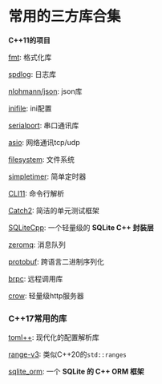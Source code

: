 # 常用的三方库合集

**C++11的项目**

[fmt](https://github.com/fmtlib/fmt): 格式化库

[spdlog](https://github.com/gabime/spdlog): 日志库

[nlohmann/json](https://github.com/nlohmann/json): json库

[inifile](https://github.com/abin-z/IniFile): ini配置

[serialport](https://github.com/abin-z/SerialPort): 串口通讯库

[asio](https://github.com/chriskohlhoff/asio): 网络通讯tcp/udp

[filesystem](https://github.com/gulrak/filesystem): 文件系统

[simpletimer](https://github.com/abin-z/SimpleTimer): 简单定时器

[CLI11](https://github.com/CLIUtils/CLI11): 命令行解析

[Catch2](https://github.com/catchorg/Catch2): 简洁的单元测试框架

[SQLiteCpp](https://github.com/SRombauts/SQLiteCpp): 一个轻量级的 **SQLite C++ 封装层**

[zeromq](https://github.com/zeromq/libzmq): 消息队列

[protobuf](https://github.com/protocolbuffers/protobuf): 跨语言二进制序列化

[brpc](https://github.com/apache/brpc): 远程调用库

[crow](https://github.com/CrowCpp/Crow): 轻量级http服务器



### **C++17常用的库**

[toml++](https://github.com/marzer/tomlplusplus): 现代化的配置解析库

[range-v3](https://github.com/ericniebler/range-v3): 类似C++20的`std::ranges`

[sqlite_orm](https://github.com/fnc12/sqlite_orm): 一个 **SQLite 的 C++ ORM 框架**



